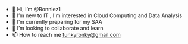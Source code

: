 - 👋 Hi, I’m @Ronniez1
- 👀 I’m new to IT , I'm interested in Cloud Computing and Data Analysis 
- 🌱 I’m currently preparing for my SAA
- 💞️ I’m looking to collaborate and learn
- 📫 How to reach me funkyronky@gmail.com

<!---
Ronniez1/Ronniez1 is a ✨ special ✨ repository because its `README.md` (this file) appears on your GitHub profile.
You can click the Preview link to take a look at your changes.
--->
